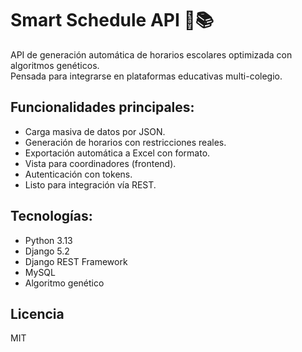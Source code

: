 # Smart Schedule API 🧠📚

API de generación automática de horarios escolares optimizada con algoritmos genéticos.  
Pensada para integrarse en plataformas educativas multi-colegio.

## Funcionalidades principales:
- Carga masiva de datos por JSON.
- Generación de horarios con restricciones reales.
- Exportación automática a Excel con formato.
- Vista para coordinadores (frontend).
- Autenticación con tokens.
- Listo para integración vía REST.

## Tecnologías:
- Python 3.13
- Django 5.2
- Django REST Framework
- MySQL
- Algoritmo genético

## Licencia
MIT
